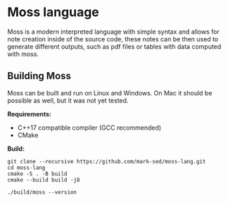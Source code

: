 # Moss language

Moss is a modern interpreted language with simple syntax and allows for note creation inside of the source code, these notes can be then used to generate different outputs, such as pdf files or tables with data computed with moss.

## Building Moss

Moss can be built and run on Linux and Windows.
On Mac it should be possible as well, but it was not yet tested.

__Requirements:__
* C++17 compatible compiler (GCC recommended)
* CMake

__Build:__
```shell
git clone --recursive https://github.com/mark-sed/moss-lang.git
cd moss-lang
cmake -S . -B build
cmake --build build -j8

./build/moss --version
```